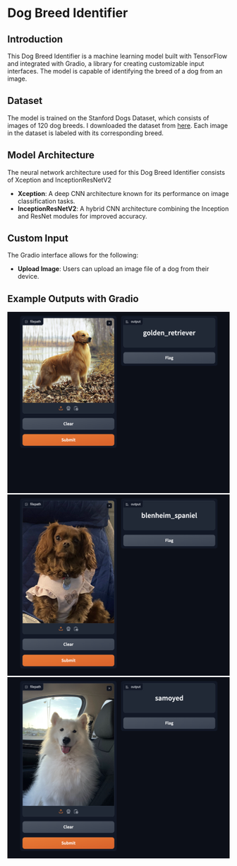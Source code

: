 # Dog Breed Identifier

## Introduction
This Dog Breed Identifier is a machine learning model built with TensorFlow and integrated with Gradio, a library for creating customizable input interfaces. The model is capable of identifying the breed of a dog from an image.

## Dataset
The model is trained on the Stanford Dogs Dataset, which consists of images of 120 dog breeds. I downloaded the dataset from [here](https://www.kaggle.com/competitions/dog-breed-identification/data). Each image in the dataset is labeled with its corresponding breed.

## Model Architecture
The neural network architecture used for this Dog Breed Identifier consists of Xception and InceptionResNetV2
- **Xception**: A deep CNN architecture known for its performance on image classification tasks.
- **InceptionResNetV2**: A hybrid CNN architecture combining the Inception and ResNet modules for improved accuracy.

## Custom Input
The Gradio interface allows for the following:
- **Upload Image**: Users can upload an image file of a dog from their device.

## Example Outputs with Gradio
![Golden Retriever](https://github.com/ThisIsNotJustin/DogBreed_Identifier/blob/main/examples/goldenretriever.png)
![King Charles Spaniel](https://github.com/ThisIsNotJustin/DogBreed_Identifier/blob/main/examples/kingcharlesspaniel.png)
![Samoyed](https://github.com/ThisIsNotJustin/DogBreed_Identifier/blob/main/examples/samoyed.png)
